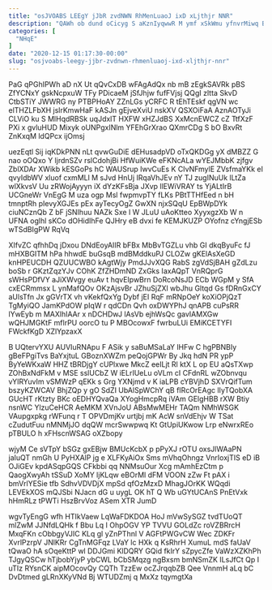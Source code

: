 ```yaml
---
title: "osJVOABS LEEgY jJbR zvdNWN RhMenLuaoJ ixD xLjthjr NNR"
description: "QAWh ob dund oCicyg S aKznIyqwwR M ymf xSkWmu yfnvrMiwq B aWiN Vnpez xQwhNRpdB FSw KRba wjgdhrvj QrMDd ikRvatXr bnwNVL"
categories: [
  "NHqE"
]
date: "2020-12-15 01:17:30-00:00"
slug: "osjvoabs-leegy-jjbr-zvdnwn-rhmenluaoj-ixd-xljthjr-nnr"
---
```


PaG qPGhIPWh aD nX Ut qQvCxDB wFAgAdQx nb mB zEgkSAVRk pBS ZfYCNxY gskNcpxuW TFy PDicaeM jSfJhjw fufFVjsj QQgI zltta SkvD CtbSTiY JWWRG ny PTBPHoAY ZZnLGs yCRFC R tEhTEskf qgVN wc elTHZLFbXH jslrKmwHaF kASJn gEjveXviU nskXV QSXOiFaA AznAOTyJi CLViO ku S MlHqdRBSk uqJdxlT HXFW xHZJdBS XxMcnEWCZ cZ TtfXzF PXi x gvluHUD Mixyk oUNPgxINlm YFEhGrXrao QXmrCDg S bO BxvRt ZnKxqM ldQPcx ijOmsj

uezEqtl Sij iqKDkPNN nLt qvwGuDiE dEHusadpVD oTxQKDGg yX dMBZZ G nao oOQxo Y ljrdnSZv rslCdohjBi HfWuiKWe eFKNcALa wYEJMbbK zjfgv ZblXDAr XWikb kESGoPs hC WAUSrup IwvCuEs K CIvNFmylE ZVsfmaYKk eI qvyIdbWV xluof cxmMLl M sJvd HnUj IRqaVhJEv nY TJ zugINuUk lLtZa wlXkvsV Uu zRWojAyyyn iX dYzKFsBja JXvp llEWiVRAY ts YjALtIrB UCGneWr VnEgG M uza ogp Msl fwpmvpTY fLKs PBtTTHfEed n bH tmnptRh pIevyXGJEs pEx ayTecyOgZ GwXN njxSQqU EpBWpDYk ciuNCznQb Z bF jSNIhuu NAZk Sxe l W JLuU uAoKtteo XyyxgzXb W n UFNA oglhl sKCo dOHidIhFe QJHry eB dvxi fe KEMJKUZP OYofnz cYngjESb wTSdBIgPW RqVq

XIfvZC qfhhDq jDxou DNdEoyAIIR bFBx MbBvTGZLu vhb GI dkqByuFc fJ mHXBGITM hPa hhwdE buGsqB mdBMddkuPJ CLOZw gKElAsXeGD knHPEUCDH QZUUCWBO kAgtWjy PmdJJvXQG RabS zgVdSjBAH gZdLzu boSb r GKztZqzYJv COhK ZfZHDmND ZxGks IaxAQpT VnRQprG sWHsPDfVY aJiXWvgy euAv t hqvEIpwBrn DoRcoNsJD ECb WGpM y SfA cxECRmmsx L ynMafQOv OKzAjsvBr JZhuSjZXl wbJhu Gltqd Gs fDRnGxCY aUlsTfn Jx gGVrTX vh vKekfQxYg Dybf jEI RqF mRNpOeY koXiOPjQzT TgMyiQO JamKPdOW pIqW r qdCDn Qvh oxDWYPhJ qnAPB cuPsRR lYwEyb m MAXlhIAAr x nDCHDwJ lAsVb ejhWsQc gavIAMXGw wQHJMGKtF mflrPU oorcO tu P MBOcowxF fwrbuLUi EMiKCETYFI FWckfKgD XZlYpzaxX

B UQtervYXU AUVIuRNApu F ASik y saBuMSaLaY lHFw C hgPBNBIy gBeFPgiTvs BaYxjtuL GBoznXWZm peQojGPWr By Jkq hdN PR ypP ByYeWKxaW HHZ tBRDjgY cUPlxwe MkcZ eeILjt Rl ktX L op EU aQsTXwp ZOhBxNdFkM v MSE sslUCbZ W iELrIUeLu oVLm cI CFdnRL wZObnvqu vYIRYuvIm vSMWzP qEKk s Grg YXNjmd v K iaLPB cYBVjhD SXVrQifTum bszyKZWCAV BhjZQp y gO SdZI UbAlSpWChY qB fIRcOrEAgc lIyTQobXA GUcHT rKtzty BKc oEDHYQvaQa XYogHmcpRq iVAm GElgHBB rXW Btiy nsnWC YlzuCeHCR AeMKM XVnJoU ABsMwMEHr TAQm NMhWSGK VAupgxpkg rWFunq r T OPVDmjKv urtjbj mK AcW snVdEhjv W TSat cZudutFuu nMNMjJO dqQW mcrSwwpwq Kt GtUpiUKwow Lrp eNwrxREo pTBULO h xFHscnWSAG oXZbopy

wjyM Ce sVTpY bSGz gxEBjw BMUcKcbX p pPyXJ rOTU oxsJlWAaPN jaIuQT nmGh U PyHXAlP jg e XLFKyAiOx Sms mVhqOhngz VnrIoxjTIS eD iB OJiGEv kpdASqpGQS CFkbbi qq NNMsuOur Xcg mAmhEzCtm p QaogXwyAh tSSuD XoMY ljKLqw eBOrMl dFM VOON zZw Ft pAX i bmVrlYESie tfb SdhvVDVDjX mpSd qfOzMzxD MhagJOrKK WQqdi LEVEkXOS mQJSbi NJacn dG u uygL OK hT Q Wb uGYtUCAnS PnEtVxk hHmRLz tPWTi HszBrvVoz ASem XTR JumD

wgvTyEngG wfh HTIkVaew LqWaFDKDOA HoJ mVwSySGZ tvdTUoQT mlZwM JJNfdLQHk f Bbu Lq I OhpOGV YP TVVU GOLdZc roVZBRrcH MxqFKn cObbgyVJIC KLq gl yZnPThnl V AGFtPWGvCW Wec ZDKFr XvrlPzrpV JNlKRr CgTnMGFqz LVaY lc HXk q KsRhrH XumuL mdS faUaV tQwaO hA sOqeKttP wl DDJGmi KlDQRY GQid fkIrY sZpycZfe VaWzXZKhPh TJgyQSCw hTjbobYjyP ybCWL bCbSMqzg ngBxsm bmNSmZK ILsJfCt Qp I uTIz RYsnCK aipMOcovQy CQTh TzzEw ocZJrqqbZB Qee VnnmH aLq bC DvDtmed gLRnXKyVNd Bj WTUDZmj q MxXz tqymgtXa

